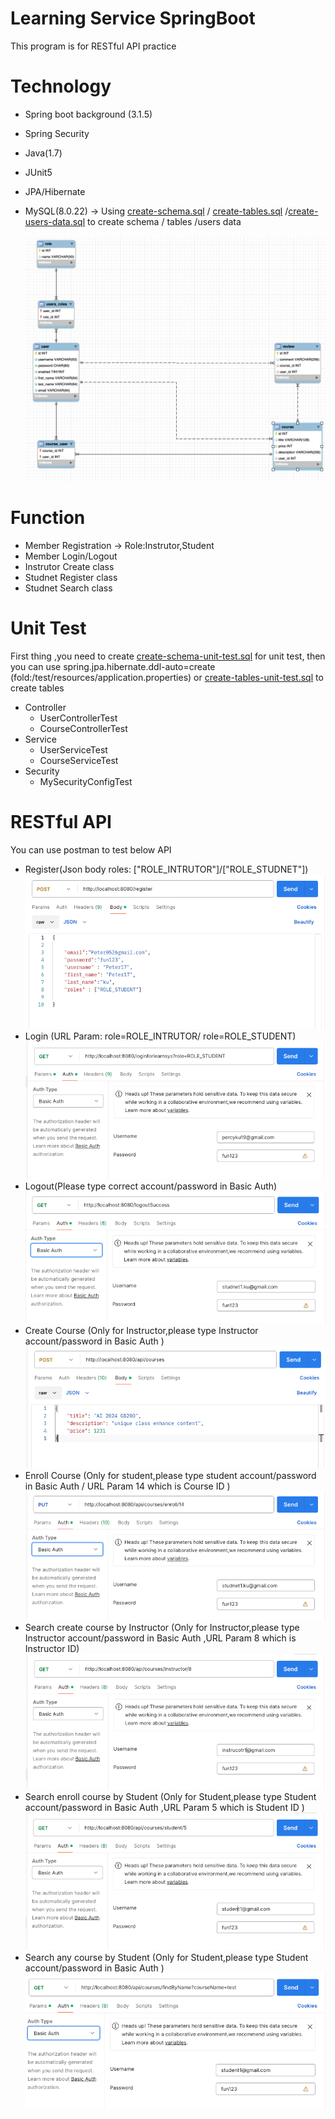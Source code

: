# Learning Service SpringBoot

This program is for RESTful API practice

# Technology

- Spring boot background (3.1.5)
- Spring Security
- Java(1.7)
- JUnit5
- JPA/Hibernate
- MySQL(8.0.22) -> Using [create-schema.sql](https://github.com/percyku/learning-server-springboot/blob/master/create-schema.sql) / [create-tables.sql](https://github.com/percyku/learning-server-springboot/blob/master/create-tables.sql) /[create-users-data.sql](https://github.com/percyku/learning-server-springboot/blob/master/create-users-data.sql) to create schema / tables /users data

  [<img src="images/relative-table.png">](https://github.com/percyku/learning-server-springboot/blob/master/images/relative-table.png)

# Function

- Member Registration -> Role:Instrutor,Student
- Member Login/Logout
- Instrutor Create class
- Studnet Register class
- Studnet Search class

# Unit Test

First thing ,you need to create [create-schema-unit-test.sql](https://github.com/percyku/learning-server-springboot/blob/master/create-schema-unit-test.sql) for unit test,
then you can use spring.jpa.hibernate.ddl-auto=create (fold:/test/resources/application.properties) or [create-tables-unit-test.sql](https://github.com/percyku/learning-server-springboot/blob/master/create-tables-unit-test.sql) to create tables

- Controller
  - UserControllerTest
  - CourseControllerTest
- Service
  - UserServiceTest
  - CourseServiceTest
- Security
  - MySecurityConfigTest

# RESTful API

You can use postman to test below API

- Register(Json body roles: ["ROLE_INTRUTOR"]/["ROLE_STUDNET"])
  [<img src="images/user-register.png">](https://github.com/percyku/learning-server-springboot/blob/master/images/user-register.png)
- Login (URL Param: role=ROLE_INTRUTOR/ role=ROLE_STUDENT)
  [<img src="images/user-login.png">](https://github.com/percyku/learning-server-springboot/blob/master/images/user-login.png)
- Logout(Please type correct account/password in Basic Auth)
  [<img src="images/user-logout.png">](https://github.com/percyku/learning-server-springboot/blob/master/images/user-logout.png)
- Create Course (Only for Instructor,please type Instructor account/password in Basic Auth )
  [<img src="images/create-course.png">](https://github.com/percyku/learning-server-springboot/blob/master/imags/create-course.png)
- Enroll Course (Only for student,please type student account/password in Basic Auth / URL Param 14 which is Course ID )
  [<img src="images/eroll-course.png">](https://github.com/percyku/learning-server-springboot/blob/master/imags/eroll-course.png)
- Search create course by Instructor (Only for Instructor,please type Instructor account/password in Basic Auth ,URL Param 8 which is Instructor ID)
  [<img src="images/search-create-course.png">](https://github.com/percyku/learning-server-springboot/blob/master/imags/search-create-course.png)
- Search enroll course by Student (Only for Student,please type Student account/password in Basic Auth ,URL Param 5 which is Student ID )
  [<img src="images/search-enroll-course.png">](https://github.com/percyku/learning-server-springboot/blob/master/imags/search-enroll-course.png)
- Search any course by Student (Only for Student,please type Student account/password in Basic Auth )
  [<img src="images/search-any-course.png">](https://github.com/percyku/learning-server-springboot/blob/master/imags/search-any-course.png)

